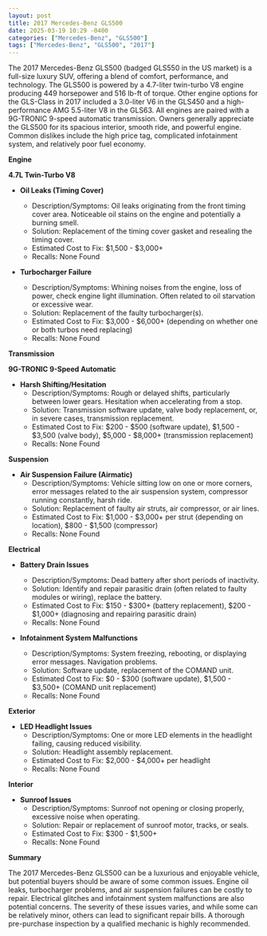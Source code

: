 ```yaml
---
layout: post
title: 2017 Mercedes-Benz GLS500
date: 2025-03-19 10:29 -0400
categories: ["Mercedes-Benz", "GLS500"]
tags: ["Mercedes-Benz", "GLS500", "2017"]
---
```

The 2017 Mercedes-Benz GLS500 (badged GLS550 in the US market) is a full-size luxury SUV, offering a blend of comfort, performance, and technology. The GLS500 is powered by a 4.7-liter twin-turbo V8 engine producing 449 horsepower and 516 lb-ft of torque. Other engine options for the GLS-Class in 2017 included a 3.0-liter V6 in the GLS450 and a high-performance AMG 5.5-liter V8 in the GLS63. All engines are paired with a 9G-TRONIC 9-speed automatic transmission. Owners generally appreciate the GLS500 for its spacious interior, smooth ride, and powerful engine. Common dislikes include the high price tag, complicated infotainment system, and relatively poor fuel economy.

**Engine**

**4.7L Twin-Turbo V8**

* **Oil Leaks (Timing Cover)**
    * Description/Symptoms: Oil leaks originating from the front timing cover area. Noticeable oil stains on the engine and potentially a burning smell.
    * Solution: Replacement of the timing cover gasket and resealing the timing cover.
    * Estimated Cost to Fix: $1,500 - $3,000+
    * Recalls: None Found

* **Turbocharger Failure**
    * Description/Symptoms: Whining noises from the engine, loss of power, check engine light illumination. Often related to oil starvation or excessive wear.
    * Solution: Replacement of the faulty turbocharger(s).
    * Estimated Cost to Fix: $3,000 - $6,000+ (depending on whether one or both turbos need replacing)
    * Recalls: None Found

**Transmission**

**9G-TRONIC 9-Speed Automatic**

* **Harsh Shifting/Hesitation**
    * Description/Symptoms: Rough or delayed shifts, particularly between lower gears. Hesitation when accelerating from a stop.
    * Solution: Transmission software update, valve body replacement, or, in severe cases, transmission replacement.
    * Estimated Cost to Fix: $200 - $500 (software update), $1,500 - $3,500 (valve body), $5,000 - $8,000+ (transmission replacement)
    * Recalls: None Found

**Suspension**

* **Air Suspension Failure (Airmatic)**
    * Description/Symptoms: Vehicle sitting low on one or more corners, error messages related to the air suspension system, compressor running constantly, harsh ride.
    * Solution: Replacement of faulty air struts, air compressor, or air lines.
    * Estimated Cost to Fix: $1,000 - $3,000+ per strut (depending on location), $800 - $1,500 (compressor)
    * Recalls: None Found

**Electrical**

* **Battery Drain Issues**
    * Description/Symptoms: Dead battery after short periods of inactivity.
    * Solution: Identify and repair parasitic drain (often related to faulty modules or wiring), replace the battery.
    * Estimated Cost to Fix: $150 - $300+ (battery replacement), $200 - $1,000+ (diagnosing and repairing parasitic drain)
    * Recalls: None Found

* **Infotainment System Malfunctions**
    * Description/Symptoms: System freezing, rebooting, or displaying error messages. Navigation problems.
    * Solution: Software update, replacement of the COMAND unit.
    * Estimated Cost to Fix: $0 - $300 (software update), $1,500 - $3,500+ (COMAND unit replacement)
    * Recalls: None Found

**Exterior**

* **LED Headlight Issues**
    * Description/Symptoms: One or more LED elements in the headlight failing, causing reduced visibility.
    * Solution: Headlight assembly replacement.
    * Estimated Cost to Fix: $2,000 - $4,000+ per headlight
    * Recalls: None Found

**Interior**

* **Sunroof Issues**
    * Description/Symptoms: Sunroof not opening or closing properly, excessive noise when operating.
    * Solution: Repair or replacement of sunroof motor, tracks, or seals.
    * Estimated Cost to Fix: $300 - $1,500+
    * Recalls: None Found

**Summary**

The 2017 Mercedes-Benz GLS500 can be a luxurious and enjoyable vehicle, but potential buyers should be aware of some common issues. Engine oil leaks, turbocharger problems, and air suspension failures can be costly to repair. Electrical glitches and infotainment system malfunctions are also potential concerns. The severity of these issues varies, and while some can be relatively minor, others can lead to significant repair bills. A thorough pre-purchase inspection by a qualified mechanic is highly recommended.

